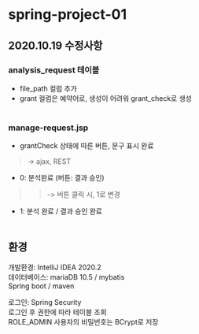 # spring-project-01

## 2020.10.19 수정사항

### analysis_request 테이블<br>
- file_path 컬럼 추가<br>
- grant 컬럼은 예약어로, 생성이 어려워 grant_check로 생성<br><br>

### manage-request.jsp<br>
- grantCheck 상태에 따른 버튼, 문구 표시 완료<br>
> -> ajax, REST<br>
- 0: 분석완료 (버튼: 결과 승인)<br>
>> -> 버튼 클릭 시, 1로 변경<br>
- 1: 분석 완료 / 결과 승인 완료<br><br>


## 환경
개발환경: IntelliJ IDEA 2020.2 <br>
데이터베이스: mariaDB 10.5 / mybatis <br>
Spring boot / maven <br>

로그인: Spring Security <br>
로그인 후 권한에 따라 테이블 조회 <br>
ROLE_ADMIN 사용자의 비밀번호는 BCrypt로 저장
